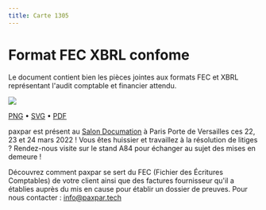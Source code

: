 ```yaml
---
title: Carte 1305
---
```


# Format FEC XBRL confome

Le document contient bien les pièces jointes aux formats FEC et XBRL représentant l'audit comptable et financier attendu.


![](https://media.paxpar.tech/ludi/card_1305_recto.png)

[PNG](https://media.paxpar.tech/ludi/card_1305_recto.png) • [SVG](https://media.paxpar.tech/ludi/card_1305_recto.svg) • [PDF](https://media.paxpar.tech/ludi/card_1305_recto.pdf)

paxpar est présent au [Salon Documation](https://www.documation.fr/info_societe/527/paxpartech.html) à Paris Porte de Versailles ces 22, 23 et 24 mars 2022 ! Vous êtes huissier et travaillez à la résolution de litiges ? Rendez-nous visite sur le stand A84 pour échanger au sujet des mises en demeure !

Découvrez comment paxpar se sert du FEC (Fichier des Écritures Comptables) de votre client ainsi que des factures fournisseur qu'il a établies auprès du mis en cause pour établir un dossier de preuves.
Pour nous contacter : info@paxpar.tech


